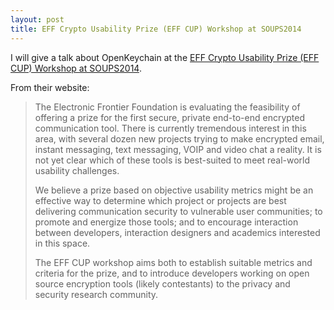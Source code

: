 ```yaml
---
layout: post
title: EFF Crypto Usability Prize (EFF CUP) Workshop at SOUPS2014
---
```


I will give a talk about OpenKeychain at the [EFF Crypto Usability Prize (EFF CUP) Workshop at SOUPS2014](http://cups.cs.cmu.edu/soups/2014/workshops/effcup.html).

From their website:
> The Electronic Frontier Foundation is evaluating the feasibility of offering a prize for the first secure, private end-to-end encrypted communication tool. There is currently tremendous interest in this area, with several dozen new projects trying to make encrypted email, instant messaging, text messaging, VOIP and video chat a reality. It is not yet clear which of these tools is best-suited to meet real-world usability challenges.
> 
> We believe a prize based on objective usability metrics might be an effective way to determine which project or projects are best delivering communication security to vulnerable user communities; to promote and energize those tools; and to encourage interaction between developers, interaction designers and academics interested in this space.
> 
> The EFF CUP workshop aims both to establish suitable metrics and criteria for the prize, and to introduce developers working on open source encryption tools (likely contestants) to the privacy and security research community. 